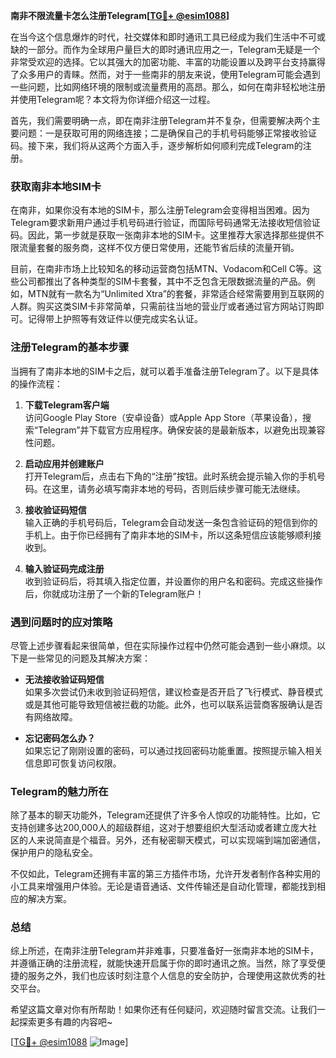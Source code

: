 **南非不限流量卡怎么注册Telegram[[TG💪+ @esim1088](https://t.me/s/esim1088)]**

在当今这个信息爆炸的时代，社交媒体和即时通讯工具已经成为我们生活中不可或缺的一部分。而作为全球用户量巨大的即时通讯应用之一，Telegram无疑是一个非常受欢迎的选择。它以其强大的加密功能、丰富的功能设置以及跨平台支持赢得了众多用户的青睐。然而，对于一些南非的朋友来说，使用Telegram可能会遇到一些问题，比如网络环境的限制或流量费用的高昂。那么，如何在南非轻松地注册并使用Telegram呢？本文将为你详细介绍这一过程。

首先，我们需要明确一点，即在南非注册Telegram并不复杂，但需要解决两个主要问题：一是获取可用的网络连接；二是确保自己的手机号码能够正常接收验证码。接下来，我们将从这两个方面入手，逐步解析如何顺利完成Telegram的注册。

### 获取南非本地SIM卡

在南非，如果你没有本地的SIM卡，那么注册Telegram会变得相当困难。因为Telegram要求新用户通过手机号码进行验证，而国际号码通常无法接收短信验证码。因此，第一步就是获取一张南非本地的SIM卡。这里推荐大家选择那些提供不限流量套餐的服务商，这样不仅方便日常使用，还能节省后续的流量开销。

目前，在南非市场上比较知名的移动运营商包括MTN、Vodacom和Cell C等。这些公司都推出了各种类型的SIM卡套餐，其中不乏包含无限数据流量的产品。例如，MTN就有一款名为“Unlimited Xtra”的套餐，非常适合经常需要用到互联网的人群。购买这类SIM卡非常简单，只需前往当地的营业厅或者通过官方网站订购即可。记得带上护照等有效证件以便完成实名认证。

### 注册Telegram的基本步骤

当拥有了南非本地的SIM卡之后，就可以着手准备注册Telegram了。以下是具体的操作流程：

1. **下载Telegram客户端**  
   访问Google Play Store（安卓设备）或Apple App Store（苹果设备），搜索“Telegram”并下载官方应用程序。确保安装的是最新版本，以避免出现兼容性问题。

2. **启动应用并创建账户**  
   打开Telegram后，点击右下角的“注册”按钮。此时系统会提示输入你的手机号码。在这里，请务必填写南非本地的号码，否则后续步骤可能无法继续。

3. **接收验证码短信**  
   输入正确的手机号码后，Telegram会自动发送一条包含验证码的短信到你的手机上。由于你已经拥有了南非本地的SIM卡，所以这条短信应该能够顺利接收到。

4. **输入验证码完成注册**  
   收到验证码后，将其填入指定位置，并设置你的用户名和密码。完成这些操作后，你就成功注册了一个新的Telegram账户！

### 遇到问题时的应对策略

尽管上述步骤看起来很简单，但在实际操作过程中仍然可能会遇到一些小麻烦。以下是一些常见的问题及其解决方案：

- **无法接收验证码短信**  
  如果多次尝试仍未收到验证码短信，建议检查是否开启了飞行模式、静音模式或是其他可能导致短信被拦截的功能。此外，也可以联系运营商客服确认是否有网络故障。

- **忘记密码怎么办？**  
  如果忘记了刚刚设置的密码，可以通过找回密码功能重置。按照提示输入相关信息即可恢复访问权限。

### Telegram的魅力所在

除了基本的聊天功能外，Telegram还提供了许多令人惊叹的功能特性。比如，它支持创建多达200,000人的超级群组，这对于想要组织大型活动或者建立庞大社区的人来说简直是个福音。另外，还有秘密聊天模式，可以实现端到端加密通信，保护用户的隐私安全。

不仅如此，Telegram还拥有丰富的第三方插件市场，允许开发者制作各种实用的小工具来增强用户体验。无论是语音通话、文件传输还是自动化管理，都能找到相应的解决方案。

### 总结

综上所述，在南非注册Telegram并非难事，只要准备好一张南非本地的SIM卡，并遵循正确的注册流程，就能快速开启属于你的即时通讯之旅。当然，除了享受便捷的服务之外，我们也应该时刻注意个人信息的安全防护，合理使用这款优秀的社交平台。

希望这篇文章对你有所帮助！如果你还有任何疑问，欢迎随时留言交流。让我们一起探索更多有趣的内容吧~  

[[TG💪+ @esim1088](https://t.me/s/esim1088) ![Image](https://i.postimg.cc/4NQfJmqS/Snipaste-2025-05-13-00-14-12.png)]